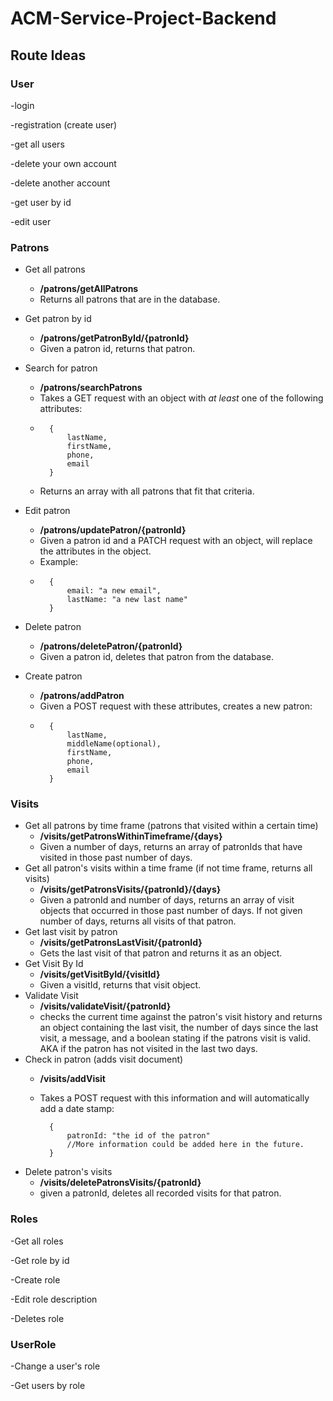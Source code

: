# ACM-Service-Project-Backend


## Route Ideas
 ### User
-login

-registration (create user)

-get all users

-delete your own account

-delete another account

-get user by id

-edit user

### Patrons
* Get all patrons
    - **/patrons/getAllPatrons**
    - Returns all patrons that are in the database.

* Get patron by id
    - **/patrons/getPatronById/{patronId}**
    - Given a patron id, returns that patron.

* Search for patron
    - **/patrons/searchPatrons**
    - Takes a GET request with an object with *at least* one of the following attributes:
    -       {
                lastName,
                firstName,
                phone,
                email
            }
    - Returns an array with all patrons that fit that criteria.

* Edit patron
    - **/patrons/updatePatron/{patronId}**
    - Given a patron id and a PATCH request with an object, will replace the attributes in the object. 
    - Example:
    -       {
                email: "a new email",
                lastName: "a new last name"
            }


* Delete patron
    - **/patrons/deletePatron/{patronId}**
    - Given a patron id, deletes that patron from the database.

* Create patron
    - **/patrons/addPatron**
    - Given a POST request with these attributes, creates a new patron:
    -       {
                lastName,
                middleName(optional),
                firstName,
                phone,
                email
            }


### Visits
* Get all patrons by time frame (patrons that visited within a certain time)
    - **/visits/getPatronsWithinTimeframe/{days}**
    - Given a number of days, returns an array of patronIds that have visited in those past number of days.
* Get all patron's visits within a time frame (if not time frame, returns all visits)
    - **/visits/getPatronsVisits/{patronId}/{days}**
    - Given a patronId and number of days, returns an array of visit objects that occurred in those past number of days. If not given number of days, returns all visits of that patron.
* Get last visit by patron
    - **/visits/getPatronsLastVisit/{patronId}**
    - Gets the last visit of that patron and returns it as an object.
* Get Visit By Id
    - **/visits/getVisitById/{visitId}**
    - Given a visitId, returns that visit object.
* Validate Visit
    - **/visits/validateVisit/{patronId}**
    - checks the current time against the patron's visit history and returns an object containing the last visit, the number of days since the last visit, a message, and a boolean stating if the patrons visit is valid. AKA if the patron has not visited in the last two days.
* Check in patron (adds visit document)
    - **/visits/addVisit**
    - Takes a POST request with this information and will automatically add a date stamp:
      
            {
                patronId: "the id of the patron"
                //More information could be added here in the future.
            }
* Delete patron's visits
    - **/visits/deletePatronsVisits/{patronId}**
    - given a patronId, deletes all recorded visits for that patron.

### Roles
-Get all roles

-Get role by id

-Create role

-Edit role description

-Deletes role

### UserRole
-Change a user's role

-Get users by role

